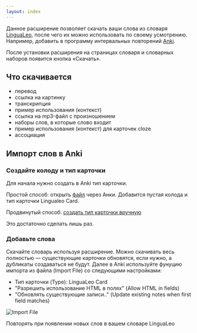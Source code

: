 ```yaml
---
layout: index
---
```


Данное расширение позволяет скачать ваши слова из словаря [LinguaLeo](http://lingualeo.com/), после чего их можно использовать по своему усмотрению. Например, добавить в программу интервальных повторений [Anki](http://ankisrs.net/).

После установки расширения на страницах словаря и словарных наборов появится кнопка «Скачать».

## Что скачивается

- перевод
- ссылка на картинку
- транскрипция
- пример использования (контекст)
- ссылка на mp3-файл с произношением
- наборы слов, в которые слово входит
- пример использования (контекст) для карточек cloze
- ассоциация

## Импорт слов в Anki

### Создайте колоду и тип карточки

Для начала нужно создать в Anki тип карточки.

Простой способ: открыть [файл](LingualeoWords.apkg) через Анки. Добавится пустая колода и тип карточки Lingualeo Card.

Продвинутый способ: [создать тип карточки вручную](card-template)

Это достаточно сделать лишь раз.

### Добавьте слова

Скачайте словарь используя расширение. Можно скачивать весь полностью — существующие карточки обновятся, если нужно, а дубликаты создаваться не будут. Далее в Anki используйте фунуцию импорта из файла (Import File) со следующими настройками:

- Тип карточки (Type): LinguaLeo Card
- "Разрешить использование HTML в полях" (Allow HTML in fields)
- "Обновлять существующие записи.." (Update existing notes when first field matches)

![Import File](/ankileo/img/import.png)

Повторять при появлении новых слов в вашем словаре LinguaLeo
